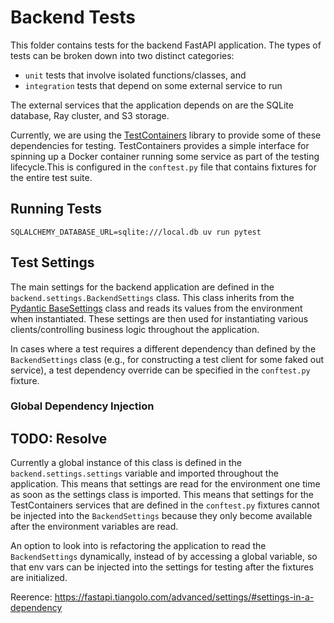 # Backend Tests

This folder contains tests for the backend FastAPI application.
The types of tests can be broken down into two distinct categories:
- `unit` tests that involve isolated functions/classes, and
- `integration` tests that depend on some external service to run

The external services that the application depends on are
the SQLite database, Ray cluster, and S3 storage.

Currently, we are using the [TestContainers](https://testcontainers-python.readthedocs.io/en/latest/)
library to provide some of these dependencies for testing.
TestContainers provides a simple interface for spinning up a Docker container running some service
as part of the testing lifecycle.This is configured in the `conftest.py` file
that contains fixtures for the entire test suite.

## Running Tests

```
SQLALCHEMY_DATABASE_URL=sqlite:///local.db uv run pytest
```

## Test Settings

The main settings for the backend application are defined in the
`backend.settings.BackendSettings` class.
This class inherits from the
[Pydantic BaseSettings](https://docs.pydantic.dev/latest/concepts/pydantic_settings/)
class and reads its values from the environment when instantiated.
These settings are then used for instantiating various clients/controlling business logic
throughout the application.

In cases where a test requires a different dependency than defined by the `BackendSettings` class
(e.g., for constructing a test client for some faked out service),
a test dependency override can be specified in the `conftest.py` fixture.

### Global Dependency Injection
## TODO: Resolve

Currently a global instance of this class is defined in the `backend.settings.settings` variable
and imported throughout the application. This means that settings are read for the environment
one time as soon as the settings class is imported.
This means that settings for the TestContainers services that are defined in the `conftest.py` fixtures
cannot be injected into the `BackendSettings`
because they only become available after the environment variables are read.

An option to look into is refactoring the application to read the `BackendSettings`
dynamically, instead of by accessing a global variable,
so that env vars can be injected into the settings for testing after the fixtures are initialized.

Reerence: https://fastapi.tiangolo.com/advanced/settings/#settings-in-a-dependency
